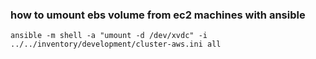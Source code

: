 ### how to umount ebs volume from ec2 machines with ansible
`ansible -m shell -a "umount -d /dev/xvdc" -i ../../inventory/development/cluster-aws.ini all`  